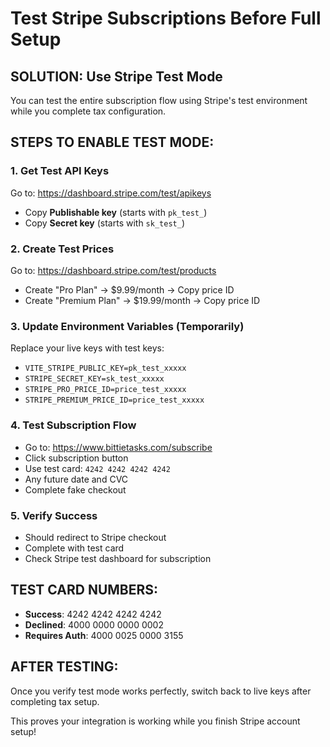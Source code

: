 # Test Stripe Subscriptions Before Full Setup

## SOLUTION: Use Stripe Test Mode

You can test the entire subscription flow using Stripe's test environment while you complete tax configuration.

## STEPS TO ENABLE TEST MODE:

### 1. Get Test API Keys
Go to: https://dashboard.stripe.com/test/apikeys
- Copy **Publishable key** (starts with `pk_test_`)
- Copy **Secret key** (starts with `sk_test_`)

### 2. Create Test Prices
Go to: https://dashboard.stripe.com/test/products
- Create "Pro Plan" → $9.99/month → Copy price ID
- Create "Premium Plan" → $19.99/month → Copy price ID

### 3. Update Environment Variables (Temporarily)
Replace your live keys with test keys:
- `VITE_STRIPE_PUBLIC_KEY=pk_test_xxxxx`
- `STRIPE_SECRET_KEY=sk_test_xxxxx`
- `STRIPE_PRO_PRICE_ID=price_test_xxxxx`
- `STRIPE_PREMIUM_PRICE_ID=price_test_xxxxx`

### 4. Test Subscription Flow
- Go to: https://www.bittietasks.com/subscribe
- Click subscription button
- Use test card: `4242 4242 4242 4242`
- Any future date and CVC
- Complete fake checkout

### 5. Verify Success
- Should redirect to Stripe checkout
- Complete with test card
- Check Stripe test dashboard for subscription

## TEST CARD NUMBERS:
- **Success**: 4242 4242 4242 4242
- **Declined**: 4000 0000 0000 0002
- **Requires Auth**: 4000 0025 0000 3155

## AFTER TESTING:
Once you verify test mode works perfectly, switch back to live keys after completing tax setup.

This proves your integration is working while you finish Stripe account setup!